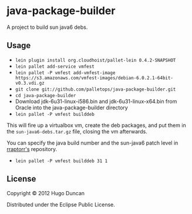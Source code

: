 # java-package-builder

A project to build sun java6 debs.

## Usage

* `lein plugin install org.cloudhoist/pallet-lein 0.4.2-SNAPSHOT`
* `lein pallet add-service vmfest`
* `lein pallet -P vmfest add-vmfest-image https://s3.amazonaws.com/vmfest-images/debian-6.0.2.1-64bit-v0.3.vdi.gz`
* `git clone git://github.com/palletops/java-package-builder.git`
* `cd java-package-builder`
* Download jdk-6u31-linux-i586.bin and jdk-6u31-linux-x64.bin from Oracle into
  the java-package-builder directory
* `lein pallet -P vmfest builddeb`

This will fire up a virtualbox vm, create the deb packages, and put them in the
`sun-java6-debs.tar.gz` file, closing the vm afterwards.

You can specify the java build number and the sun-java6 patch level in
[rraptorr's](https://github.com/rraptorr/sun-java6) repository.

* `lein pallet -P vmfest builddeb 31 1`

## License

Copyright © 2012 Hugo Duncan

Distributed under the Eclipse Public License.
